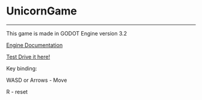 # UnicornGame
---

This game is made in GODOT Engine version 3.2

[Engine Documentation](https://docs.godotengine.org/en/3.2/)

[Test Drive it here!](https://export-461a47wrl.now.sh/game.html)

Key binding:

WASD or Arrows - Move

R - reset
